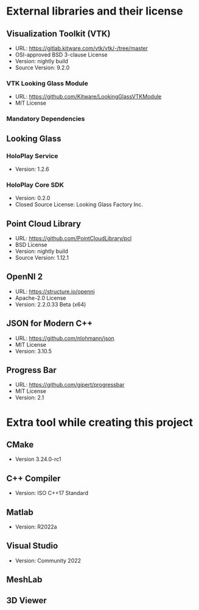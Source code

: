 # External libraries and their license
## Visualization Toolkit (VTK)
- URL: https://gitlab.kitware.com/vtk/vtk/-/tree/master
- OSI-approved BSD 3-clause License
- Version: nightly build
- Source Version: 9.2.0
### VTK Looking Glass Module
- URL: https://github.com/Kitware/LookingGlassVTKModule
- MIT License
### Mandatory Dependencies

## Looking Glass
### HoloPlay Service
- Version: 1.2.6
### HoloPlay Core SDK
- Version: 0.2.0
- Closed Source License: Looking Glass Factory Inc. 

## Point Cloud Library
- URL: https://github.com/PointCloudLibrary/pcl
- BSD License
- Version: nightly build
- Source Version: 1.12.1

## OpenNI 2
- URL: https://structure.io/openni
- Apache-2.0 License
- Version: 2.2.0.33 Beta (x64)

## JSON for Modern C++
- URL: https://github.com/nlohmann/json
- MIT License
- Version: 3.10.5

## Progress Bar
- URL: https://github.com/gipert/progressbar
- MIT License
- Version: 2.1

# Extra tool while creating this project
## CMake
- Version 3.24.0-rc1

## C++ Compiler
- Version: ISO C++17 Standard

## Matlab
- Version: R2022a

## Visual Studio
- Version: Community 2022

## MeshLab

## 3D Viewer